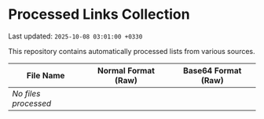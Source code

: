 # Processed Links Collection

Last updated: `2025-10-08 03:01:00 +0330`

This repository contains automatically processed lists from various sources.

| File Name | Normal Format (Raw) | Base64 Format (Raw) |
|-----------|-----------------------|-----------------------|
| *No files processed* | | |
